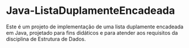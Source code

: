 # Java-ListaDuplamenteEncadeada
Este é um projeto de implementação de uma lista duplamente encadeada em Java, projetado para fins didáticos e para atender aos requisitos da disciplina de Estrutura de Dados.
